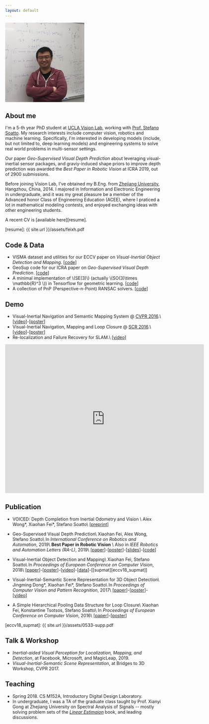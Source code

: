 ```yaml
---
layout: default
---
```

<script type="text/x-mathjax-config">
MathJax.Hub.Config({
tex2jax: {
inlineMath: [['$','$'], ['\\(','\\)']],
processEscapes: true
}
});
</script>

<script type="text/javascript" src="https://cdn.mathjax.org/mathjax/latest/MathJax.js?config=TeX-AMS-MML_HTMLorMML">
</script>

<img src="images/profile_small.jpg" alt="Smiley face" >

## About me
I'm a 5-th year PhD student at [UCLA Vision Lab][about_visionlab], working with [Prof. Stefano Soatto][about_ss].
My research interests include computer vision, robotics and machine learning. Specifically, I'm interested in developing models (include, but not limited to, deep learning models) and engineering systems to solve real world problems in multi-sensor settings. 

Our paper *Geo-Supervised Visual Depth Prediction* about leveraging visual-inertial sensor packages, and graviy-induced shape priors to improve depth prediction was awarded the *Best Paper in Robotic Vision* at ICRA 2019, out of 2900 submissions.

Before joining Vision Lab, I\'ve obtained my B.Eng. from [Zhejiang University][about_zju], Hangzhou, China, 2014. I majored in Information and Electronic Engineering in undergraduate, and it was my great pleasure be a member of the Advanced honor Class of Engineering Education (ACEE), where I praticed a lot in mathematical modeling contests, and enjoyed exchanging ideas with other engineering students.

A recent CV is [available here][resume].

[resume]: {{ site.url }}/assets/feixh.pdf

[about_zju]: http://www.zju.edu.cn/english/
[about_ucla]: http://www.ucla.edu
[about_ss]: http://www.cs.ucla.edu/~soatto/
[about_visionlab]: http://vision.ucla.edu

## Code & Data

- VISMA dataset and utilities for our ECCV paper on *Visual-Inertial Object Detection and Mapping*. \[[code][eccv18_data]\]
- GeoSup code for our ICRA paper on *Geo-Supervised Visual Depth Prediction*. \[[code][icra19_code]\]
- A minimal implementation of \\(SE(3)\\) \(actually \\(SO(3)\times \mathbb{R}^3 \\)\) in Tensorflow for geometric learning. \[[code](https://github.com/feixh/tensorflow_se3.git)\]
- A collection of PnP (Perspective-n-Point) RANSAC solvers. \[[code](https://github.com/feixh/PnPRANAAC.git)\]

## Demo

- Visual-Inertial Navigation and Semantic Mapping System @ [CVPR 2016](http://cvpr2016.thecvf.com/program/demos).\\
  \[[video][cvpr16_demo_video]\]-\[[poster][cvpr16_demo_poster]\]
- Visual-Inertial Navigation, Mapping and Loop Closure @ [SCR 2016](http://socal-robotics.org/index.html).\\
  \[[video][video_vio_more]\]-\[[poster][poster_scr16_demo]\]
- Re-localization and Failure Recovery for SLAM.\\
  \[[video][video_relocalization]\]
  
<iframe width="640" height="480" src="https://www.youtube.com/embed/TZTriqQm6nU" frameborder="0" allow="autoplay; encrypted-media" allowfullscreen></iframe>


## Publication

- VOICED: Depth Completion from Inertial Odometry and Vision \\
    Alex Wong\*, Xiaohan Fei\*, Stefano Soatto\\
    \[[preprint][iccv19_paper]\]

[iccv19_paper]:https://arxiv.org/abs/1905.08616

- Geo-Supervised Visual Depth Prediction\\
    Xiaohan Fei, Alex Wong, Stefano Soatto\\
    In *International Conference on Robotics and Automation*, 2019\\
    **Best Paper in Robotic Vision** \\
    Also in *IEEE Robotics and Automation Letters (RA-L)*, 2019\\
    \[[paper][icra19_paper]\]-\[[poster][icra19_poster]\]-\[[slides][icra19_slides]\]-\[[code][icra19_code]\]

- Visual-Inertial Object Detection and Mapping\\
    Xiaohan Fei, Stefano Soatto\\
    In *Proceedings of European Conference on Computer Vision*, 2018\\
    \[[paper][eccv18_paper]\]-\[[poster][eccv18_poster]\]-\[[video][eccv18_video]\]-\[[data][eccv18_data]\]-\[[supmat][eccv18_supmat]\]


- Visual-Inertial-Semantic Scene Representation for 3D Object Detection\\
    Jingming Dong\*, Xiaohan Fei\*, Stefano Soatto\\
    In *Proceedings of Computer Vision and Pattern Recognition*, 2017\\
    \[[paper][cvpr17_paper]\]-\[[poster][cvpr17_poster]\]-\[[video][cvpr17_video]\]

- A Simple Hierarchical Pooling Data Structure for Loop Closure\\
    Xiaohan Fei, Konstantine Tsotsos, Stefano Soatto\\
    In *Proceedings of European Conference on Computer Vision*, 2016\\
    \[[paper][eccv16_paper]\]-\[[poster][eccv16_poster]\]

<!-- ICRA19 -->
[icra19_paper]: https://arxiv.org/abs/1807.11130.pdf
[icra19_poster]: https://docs.google.com/presentation/d/15iNPC1V6dx52CqyeNivtYySM-cqvE0ghAH9C8Tzd6yQ/edit?usp=sharing
[icra19_slides]: https://docs.google.com/presentation/d/1okyWsSpKIzcbfvCD8VkkuLlcV8cHKxxQKH4Xy2JSPOQ/edit?usp=sharing
[icra19_code]: https://github.com/feixh/GeoSup

<!-- ECCV18 -->
[eccv18_paper]: http://openaccess.thecvf.com/content_ECCV_2018/papers/Xiaohan_Fei_Visual-Inertial_Object_Detection_ECCV_2018_paper.pdf
[eccv18_poster]: https://www.dropbox.com/s/n0m5lsgodm99x5q/eccv18_poster.pdf?dl=0
[eccv18_video]: https://youtu.be/TZTriqQm6nU
[eccv18_data]: https://github.com/feixh/VISMA
[eccv18_supmat]: {{ site.url }}/assets/0533-supp.pdf


<!-- CVPR16 -->
[cvpr16_demo_video]: https://youtu.be/Rt2jdurowfE
[cvpr16_demo_poster]: https://www.dropbox.com/s/2c33vatb2lnoz0z/cvpr16_demo_poster.pdf?dl=0

<!-- CVPR17 -->
[cvpr17_paper]: http://openaccess.thecvf.com/content_cvpr_2017/papers/Dong_Visual-Inertial-Semantic_Scene_Representation_CVPR_2017_paper.pdf
[cvpr17_poster]: https://www.dropbox.com/s/0phis714b5pnagk/cvpr17_poster.pdf?dl=0
[cvpr17_video]: https://youtu.be/tbxQUXdiXKo

<!-- ECCV16 -->
[eccv16_paper]: https://arxiv.org/abs/1511.06489
[eccv16_poster]: https://www.dropbox.com/s/9w02c3sard5q0om/eccv16_poster.pdf?dl=0

<!-- SCR16 -->
[poster_scr16_demo]: https://www.dropbox.com/s/9rwdfw0c4kserkn/scr16_demo_poster.pdf?dl=0
[video_vio_more]: https://www.youtube.com/watch?v=H7mODetStyo

<!-- other -->
[video_relocalization]: https://youtu.be/oQKnOHGkwTIh
[video_pgo]: https://youtu.be/-sbvl6gCwgQ
[video_cooperative_mapping]: https://youtu.be/iicbK45IzLI


## Talk & Workshop
- *Inertial-aided Visual Perception for Localization, Mapping, and Detection*, at Facebook, Microsoft, and MagicLeap, 2019.
- *Visual-Inertial-Semantic Scene Representation*, at Bridges to 3D Workshop, CVPR 2017.


## Teaching
- Spring 2018. CS M152A, Introductory Digital Design Laboratory.
- In undergraduate, I was a TA of the graduate class taught by Prof. Xianyi Gong at Zhejiang University on Spectral Analysis of Signals -- mostly solving problem sets of the [*Linear Estimaion*](https://www.amazon.com/Linear-Estimation-Thomas-Kailath/dp/0130224642) book, and leading discussions.

<!-- google analytics -->
<script>
(function(i,s,o,g,r,a,m){i['GoogleAnalyticsObject']=r;i[r]=i[r]||function(){
 (i[r].q=i[r].q||[]).push(arguments)},i[r].l=1*new Date();a=s.createElement(o),
 m=s.getElementsByTagName(o)[0];a.async=1;a.src=g;m.parentNode.insertBefore(a,m)
 })(window,document,'script','https://www.google-analytics.com/analytics.js','ga');

ga('create', 'UA-81854305-1', 'auto');
ga('send', 'pageview');

</script>
